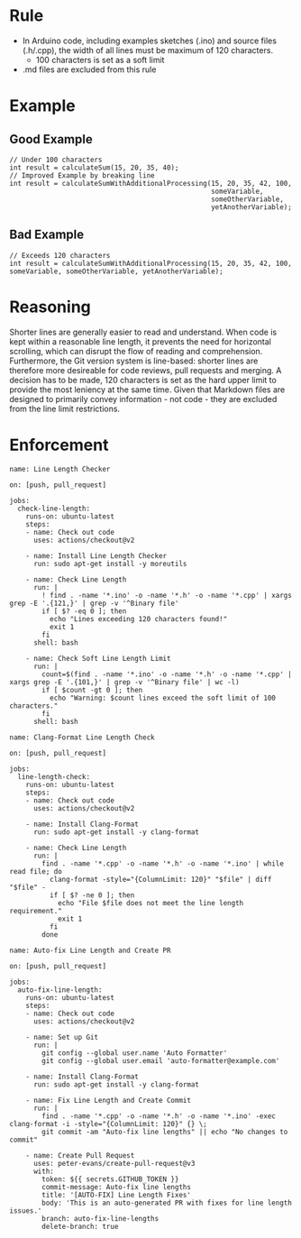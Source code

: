 # Rule
- In Arduino code, including examples sketches (.ino) and source files (.h/.cpp), the width of all lines must be maximum of 120 characters.
  - 100 characters is set as a soft limit
- .md files are excluded from this rule

# Example
## Good Example
```
// Under 100 characters
int result = calculateSum(15, 20, 35, 40);
// Improved Example by breaking line
int result = calculateSumWithAdditionalProcessing(15, 20, 35, 42, 100,
                                                  someVariable,
                                                  someOtherVariable,
                                                  yetAnotherVariable);
```

## Bad Example
```
// Exceeds 120 characters
int result = calculateSumWithAdditionalProcessing(15, 20, 35, 42, 100, someVariable, someOtherVariable, yetAnotherVariable);

```

# Reasoning
Shorter lines are generally easier to read and understand. When code is kept within a reasonable line length, it prevents the need for horizontal scrolling, which can disrupt the flow of reading and comprehension. Furthermore, the Git version system is line-based: shorter lines are therefore more desireable for code reviews, pull requests and merging. A decision has to be made, 120 characters is set as the hard upper limit to provide the most leniency at the same time. Given that Markdown files are designed to primarily convey information - not code - they are excluded from the line limit restrictions.

# Enforcement
```
name: Line Length Checker

on: [push, pull_request]

jobs:
  check-line-length:
    runs-on: ubuntu-latest
    steps:
    - name: Check out code
      uses: actions/checkout@v2

    - name: Install Line Length Checker
      run: sudo apt-get install -y moreutils

    - name: Check Line Length
      run: |
        ! find . -name '*.ino' -o -name '*.h' -o -name '*.cpp' | xargs grep -E '.{121,}' | grep -v '^Binary file'
        if [ $? -eq 0 ]; then
          echo "Lines exceeding 120 characters found!"
          exit 1
        fi
      shell: bash

    - name: Check Soft Line Length Limit
      run: |
        count=$(find . -name '*.ino' -o -name '*.h' -o -name '*.cpp' | xargs grep -E '.{101,}' | grep -v '^Binary file' | wc -l)
        if [ $count -gt 0 ]; then
          echo "Warning: $count lines exceed the soft limit of 100 characters."
        fi
      shell: bash

```

```
name: Clang-Format Line Length Check

on: [push, pull_request]

jobs:
  line-length-check:
    runs-on: ubuntu-latest
    steps:
    - name: Check out code
      uses: actions/checkout@v2

    - name: Install Clang-Format
      run: sudo apt-get install -y clang-format

    - name: Check Line Length
      run: |
        find . -name '*.cpp' -o -name '*.h' -o -name '*.ino' | while read file; do
          clang-format -style="{ColumnLimit: 120}" "$file" | diff "$file" -
          if [ $? -ne 0 ]; then
            echo "File $file does not meet the line length requirement."
            exit 1
          fi
        done

```

```
name: Auto-fix Line Length and Create PR

on: [push, pull_request]

jobs:
  auto-fix-line-length:
    runs-on: ubuntu-latest
    steps:
    - name: Check out code
      uses: actions/checkout@v2

    - name: Set up Git
      run: |
        git config --global user.name 'Auto Formatter'
        git config --global user.email 'auto-formatter@example.com'

    - name: Install Clang-Format
      run: sudo apt-get install -y clang-format

    - name: Fix Line Length and Create Commit
      run: |
        find . -name '*.cpp' -o -name '*.h' -o -name '*.ino' -exec clang-format -i -style="{ColumnLimit: 120}" {} \;
        git commit -am "Auto-fix line lengths" || echo "No changes to commit"

    - name: Create Pull Request
      uses: peter-evans/create-pull-request@v3
      with:
        token: ${{ secrets.GITHUB_TOKEN }}
        commit-message: Auto-fix line lengths
        title: '[AUTO-FIX] Line Length Fixes'
        body: 'This is an auto-generated PR with fixes for line length issues.'
        branch: auto-fix-line-lengths
        delete-branch: true

```